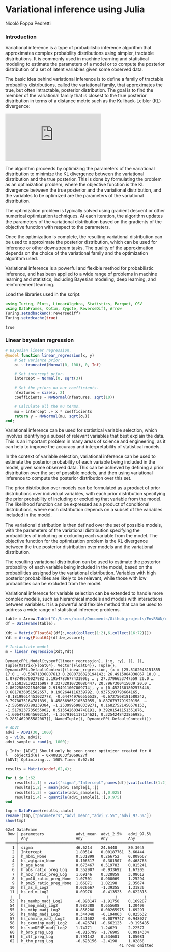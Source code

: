 **Variational inference using Julia**
================
Nicoló Foppa Pedretti

### Introduction

Variational inference is a type of probabilistic inference algorithm
that approximates complex probability distributions using simpler,
tractable distributions. It is commonly used in machine learning and
statistical modeling to estimate the parameters of a model or to compute
the posterior distribution of a set of latent variables given some
observed data.

The basic idea behind variational inference is to define a family of
tractable probability distributions, called the variational family, that
approximates the true, but often intractable, posterior distribution.
The goal is to find the member of the variational family that is closest
to the true posterior distribution in terms of a distance metric such as
the Kullback-Leibler (KL) divergence:

![KL(P\|\|Q)=\sum\_{x}P(x)\log(\frac{P(x)}{Q(x)})](https://latex.codecogs.com/svg.latex?KL%28P%7C%7CQ%29%3D%5Csum_%7Bx%7DP%28x%29%5Clog%28%5Cfrac%7BP%28x%29%7D%7BQ%28x%29%7D%29 "KL(P||Q)=\sum_{x}P(x)\log(\frac{P(x)}{Q(x)})")

The algorithm proceeds by optimizing the parameters of the variational
distribution to minimize the KL divergence between the variational
distribution and the true posterior. This is done by formulating the
problem as an optimization problem, where the objective function is the
KL divergence between the true posterior and the variational
distribution, and the variables to be optimized are the parameters of
the variational distribution.

The optimization problem is typically solved using gradient descent or
other numerical optimization techniques. At each iteration, the
algorithm updates the parameters of the variational distribution based
on the gradients of the objective function with respect to the
parameters.

Once the optimization is complete, the resulting variational
distribution can be used to approximate the posterior distribution,
which can be used for inference or other downstream tasks. The quality
of the approximation depends on the choice of the variational family and
the optimization algorithm used.

Variational inference is a powerful and flexible method for
probabilistic inference, and has been applied to a wide range of
problems in machine learning and statistics, including Bayesian
modeling, deep learning, and reinforcement learning.

Load the libraries used in the script:

``` julia
using Turing, Plots, LinearAlgebra, Statistics, Parquet, CSV
using DataFrames, Optim, Zygote, ReverseDiff, Arrow
Turing.setadbackend(:reversediff)
Turing.setrdcache(true)
```

    true

### Linear bayesian regression

``` julia
# Bayesian linear regression.
@model function linear_regression(x, y)
    # Set variance prior.
    σ₂ ~ truncated(Normal(0, 100), 0, Inf)

    # Set intercept prior.
    intercept ~ Normal(0, sqrt(3))

    # Set the priors on our coefficients.
    nfeatures = size(x, 2)
    coefficients ~ MvNormal(nfeatures, sqrt(10))

    # Calculate all the mu terms.
    mu = intercept .+ x * coefficients
    return y ~ MvNormal(mu, sqrt(σ₂))
end;
```

Variational inference can be used for statistical variable selection,
which involves identifying a subset of relevant variables that best
explain the data. This is an important problem in many areas of science
and engineering, as it can help to improve the accuracy and
interpretability of statistical models.

In the context of variable selection, variational inference can be used
to estimate the posterior probability of each variable being included in
the model, given some observed data. This can be achieved by defining a
prior distribution over the set of possible models, and then using
variational inference to compute the posterior distribution over this
set.

The prior distribution over models can be formulated as a product of
prior distributions over individual variables, with each prior
distribution specifying the prior probability of including or excluding
that variable from the model. The likelihood function can be expressed
as a product of conditional distributions, where each distribution
depends on a subset of the variables included in the model.

The variational distribution is then defined over the set of possible
models, with the parameters of the variational distribution specifying
the probabilities of including or excluding each variable from the
model. The objective function for the optimization problem is the KL
divergence between the true posterior distribution over models and the
variational distribution.

The resulting variational distribution can be used to estimate the
posterior probability of each variable being included in the model,
based on the probabilities assigned by the variational distribution.
Variables with high posterior probabilities are likely to be relevant,
while those with low probabilities can be excluded from the model.

Variational inference for variable selection can be extended to handle
more complex models, such as hierarchical models and models with
interactions between variables. It is a powerful and flexible method
that can be used to address a wide range of statistical inference
problems.

``` julia
table = Arrow.Table("C:/Users/nicol/Documents/Github_projects/EnvBRAN/clean_dt.arrow")
df = DataFrame(table);
```

``` julia
Xdt = Matrix{Float64}(df[:,vcat(collect(1:2),6,collect(16:72))])
Ydt = Array{Float64}(df.bw_zscore);
```

``` julia
# Instantiate model
m = linear_regression(Xdt,Ydt)
```

    DynamicPPL.Model{typeof(linear_regression), (:x, :y), (), (), Tuple{Matrix{Float64}, Vector{Float64}}, Tuple{}, DynamicPPL.DefaultContext}(linear_regression, (x = [25.5102043151855 17.0 … -0.53671336807613 0.2880726323194142; 26.4915084838867 18.0 … 1.078749679027982 3.1954783677431906; … ; 27.3796653747559 20.0 … -0.5158381392316987 0.33732010720086447; 20.7967300415039 20.0 … 2.8622580221540206 2.9194911007009714], y = [0.4521301802575446, 0.6817836051502657, 0.1902644116339792, 0.9375193793664165, -0.18199614453022778, -0.644749766556538, -0.6727508181580242, 0.7978075164781839, 0.45836965210587055, 0.8876797791920156  …  -2.5858993789239384, -1.2539995980339271, 0.16827521450578153, -1.5179237735655002, 0.5135426034748191, 0.39201541151351876, -1.6064729645602154, -1.3679101117174621, 0.3254248423856985, 0.2851462985582067]), NamedTuple(), DynamicPPL.DefaultContext())

``` julia
# ADVI
advi = ADVI(30, 1000)
q = vi(m, advi);
advi_sample = rand(q, 1000);
```

    ┌ Info: [ADVI] Should only be seen once: optimizer created for θ
    └   objectid(θ) = 0x4081033f2069627f
    [ADVI] Optimizing... 100% Time: 0:02:04

``` julia
results = Matrix(undef,62,4);
```

``` julia
for i in 1:62
    results[i,1] = vcat("sigma","Intercept",names(df)[vcat(collect(1:2),6,collect(16:72))])[i]
    results[i,2] = mean(advi_sample[i,:])
    results[i,3] = quantile(advi_sample[i,:],0.025)
    results[i,4] = quantile(advi_sample[i,:],0.975)
end
```

``` julia
tmp = DataFrame(results,:auto)
rename!(tmp,["parameters","advi_mean","advi_2.5%","advi_97.5%"])
show(tmp)
```

    62×4 DataFrame
     Row │ parameters              advi_mean  advi_2.5%   advi_97.5% 
         │ Any                     Any        Any         Any        
    ─────┼───────────────────────────────────────────────────────────
       1 │ sigma                   46.6214    24.6448     80.3045
       2 │ Intercept               1.80514    0.00187761  3.60444
       3 │ h_mbmi_None             0.531899   0.266752    0.809667
       4 │ hs_wgtgain_None         0.106517   -0.301507   0.468765
       5 │ h_age_None              0.673467   0.519783    0.815241
       6 │ h_abs_ratio_preg_Log    0.352907   -0.933692   1.67205
       7 │ h_no2_ratio_preg_Log    1.69146    0.328859    3.08612
       8 │ h_pm10_ratio_preg_None  1.07501    0.900069    1.25294
       9 │ h_pm25_ratio_preg_None  1.66871    1.02198     2.35674
      10 │ hs_as_m_Log2            0.026667   -1.39355    1.31836
      11 │ hs_cd_m_Log2            0.09976    -0.413523   0.622815
      ⋮  │           ⋮                 ⋮          ⋮           ⋮
      53 │ hs_meohp_madj_Log2      -0.893147  -1.91758    0.169287
      54 │ hs_mep_madj_Log2        0.987388   0.655608    1.30409
      55 │ hs_mibp_madj_Log2       0.856288   0.00265975  1.69291
      56 │ hs_mnbp_madj_Log2       0.344048   -0.194063   0.825632
      57 │ hs_ohminp_madj_Log2     0.441602   -0.0879747  0.948027
      58 │ hs_oxominp_madj_Log2    -0.426741  -0.662123   -0.195485
      59 │ hs_sumDEHP_madj_Log2    1.74771    1.24623     2.22577
      60 │ h_bro_preg_Log          -0.815799  -1.76905    0.0914334
      61 │ h_clf_preg_Log          0.791142   0.534681    1.05081
      62 │ h_thm_preg_Log          -0.623156  -2.4198     1.02868
                                                      41 rows omitted
